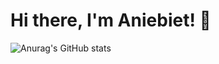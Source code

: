 # Hi there, I'm Aniebiet! 👋
![Anurag's GitHub stats](https://github-readme-stats.vercel.app/api?username=aniebietafia&show_icons=true&theme=radical)
